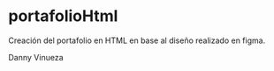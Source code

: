 # portafolioHtml
Creación del portafolio en HTML en base al diseño realizado en figma.

Danny Vinueza
